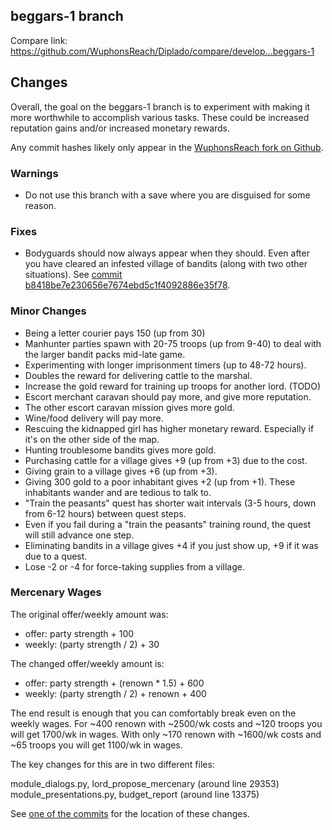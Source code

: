 ## beggars-1 branch

Compare link:
https://github.com/WuphonsReach/Diplado/compare/develop...beggars-1

## Changes

Overall, the goal on the beggars-1 branch is to experiment with making it more worthwhile to accomplish various tasks.  These could be increased reputation gains and/or increased monetary rewards.

Any commit hashes likely only appear in the [WuphonsReach fork on Github](https://github.com/WuphonsReach/Diplado/commits/beggars-1).

### Warnings

- Do not use this branch with a save where you are disguised for some reason.

### Fixes

- Bodyguards should now always appear when they should.  Even after you have cleared an infested village of bandits (along with two other situations).  See [commit b8418be7e230656e7674ebd5c1f4092886e35f78](https://github.com/WuphonsReach/Diplado/commit/b8418be7e230656e7674ebd5c1f4092886e35f78).

### Minor Changes

- Being a letter courier pays 150 (up from 30)
- Manhunter parties spawn with 20-75 troops (up from 9-40) to deal with the larger bandit packs mid-late game.
- Experimenting with longer imprisonment timers (up to 48-72 hours).
- Doubles the reward for delivering cattle to the marshal.
- Increase the gold reward for training up troops for another lord.  (TODO)
- Escort merchant caravan should pay more, and give more reputation.
- The other escort caravan mission gives more gold.
- Wine/food delivery will pay more.
- Rescuing the kidnapped girl has higher monetary reward.  Especially if it's on the other side of the map.
- Hunting troublesome bandits gives more gold.
- Purchasing cattle for a village gives +9 (up from +3) due to the cost.
- Giving grain to a village gives +6 (up from +3).
- Giving 300 gold to a poor inhabitant gives +2 (up from +1).  These inhabitants wander and are tedious to talk to.
- "Train the peasants" quest has shorter wait intervals (3-5 hours, down from 6-12 hours) between quest steps.
- Even if you fail during a "train the peasants" training round, the quest will still advance one step.
- Eliminating bandits in a village gives +4 if you just show up, +9 if it was due to a quest.
- Lose -2 or -4 for force-taking supplies from a village.

### Mercenary Wages

The original offer/weekly amount was:

- offer: party strength + 100
- weekly: (party strength / 2) + 30

The changed offer/weekly amount is:

- offer: party strength + (renown * 1.5) + 600
- weekly: (party strength / 2) + renown + 400

The end result is enough that you can comfortably break even on the weekly wages.  For ~400 renown with ~2500/wk costs and ~120 troops you will get 1700/wk in wages.  With only ~170 renown with ~1600/wk costs and ~65 troops you will get 1100/wk in wages.

The key changes for this are in two different files:

module_dialogs.py, lord_propose_mercenary (around line 29353)
module_presentations.py, budget_report (around line 13375)

See [one of the commits](https://github.com/WuphonsReach/Diplado/commit/1f94ff3991742ef13b6e2dfc1352dce8183b9470) for the location of these changes.
